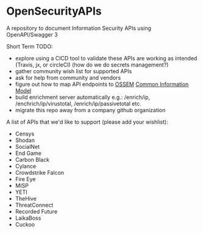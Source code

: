 # OpenSecurityAPIs
A repository to document Information Security APIs using OpenAPI/Swagger 3

Short Term TODO:
* explore using a CICD tool to validate these APIs are working as intended (Travis, jx, or circleCI) (how do we do secrets management?)
* gather community wish list for supported APIs
* ask for help from community and vendors
* figure out how to map API endpoints to [OSSEM](https://github.com/Cyb3rWard0g/OSSEM) [Common Information Model](https://github.com/Cyb3rWard0g/OSSEM/tree/master/common_information_model)
* build enrichment server automatically e.g.: /enrich/ip, /enchrich/ip/virustotal, /enrich/ip/passivetotal etc.
* migrate this repo away from a company github organization


A list of APIs that we'd like to support (please add your wishlist):
* Censys
* Shodan
* SocialNet
* End Game
* Carbon Black
* Cylance
* Crowdstrike Falcon
* Fire Eye
* MISP
* YETI
* TheHive
* ThreatConnect
* Recorded Future
* LaikaBoss
* Cuckoo
